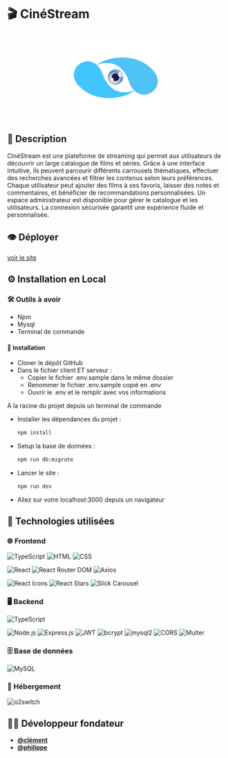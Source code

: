 # 🎬 CinéStream
<div style="display: flex; justify-content: center; width: 100%;">
  <img src="client/public/images/logo/logoCineStremGrand.png" alt="logo cinéStream" width="200">
</div>

## 🎯 Description
CinéStream est une plateforme de streaming qui permet aux utilisateurs de découvrir un large catalogue de films et séries. Grâce à une interface intuitive, ils peuvent parcourir différents carrousels thématiques, effectuer des recherches avancées et filtrer les contenus selon leurs préférences. Chaque utilisateur peut ajouter des films à ses favoris, laisser des notes et commentaires, et bénéficier de recommandations personnalisées. Un espace administrateur est disponible pour gérer le catalogue et les utilisateurs. La connexion sécurisée garantit une expérience fluide et personnalisée.

## 👁️ Déployer
[voir le site](https://projet3.clement-fiquet.fr)

## ⚙️ Installation en Local
### 🛠️ Outils à avoir
- Npm
- Mysql
- Terminal de commande

#### 🛜 Installation
- Cloner le dépôt GitHub
- Dans le fichier client ET serveur :
  - Copier le fichier .env.sample dans le même dossier
  - Renommer le fichier .env.sample copié en .env
  - Ouvrir le .env et le remplir avec vos informations

À la racine du projet depuis un terminal de commande
 - Installer les dépendances du projet :
    ```sh
    npm install
    ```
  - Setup la base de données :
    ```sh
    npm run db:migrate
    ```
  - Lancer le site :
    ```sh
    npm run dev
    ```
  - Allez sur votre localhost:3000 depuis un navigateur

## 🤖 Technologies utilisées
### 🌐 Frontend  
![TypeScript](https://img.shields.io/badge/TypeScript-007acc?logo=typescript&logoColor=white)
![HTML](https://img.shields.io/badge/HTML-E34F26?logo=html5&logoColor=white)
![CSS](https://img.shields.io/badge/CSS-1572B6?logo=css3&logoColor=white) 

![React](https://img.shields.io/badge/React-18-blue?logo=react)
![React Router DOM](https://img.shields.io/badge/React_Router_DOM-CA4245?logo=react-router&logoColor=white)
![Axios](https://img.shields.io/badge/Axios-5A29E4?logo=axios)  

![React Icons](https://img.shields.io/badge/React_Icons-E91E63?logo=react)
![React Stars](https://img.shields.io/badge/React_Stars-FFD700?logo=star)
![Slick Carousel](https://img.shields.io/badge/Slick_Carousel-ffcc00?logo=carousel)

### 🖥️ Backend  
![TypeScript](https://img.shields.io/badge/TypeScript-007acc?logo=typescript&logoColor=white) 

![Node.js](https://img.shields.io/badge/Node.js-43853d?logo=node.js&logoColor=white)
![Express.js](https://img.shields.io/badge/Express.js-000000?logo=express)
![JWT](https://img.shields.io/badge/JWT-000000?logo=json-web-tokens)
![bcrypt](https://img.shields.io/badge/bcrypt-000000?logo=bcrypt&logoColor=white)
![mysql2](https://img.shields.io/badge/mysql2-4479A1?logo=mysql&logoColor=white)
![CORS](https://img.shields.io/badge/CORS-2E8B57?logo=cors&logoColor=white)
![Multer](https://img.shields.io/badge/Multer-800000?logo=npm&logoColor=white)


### 🗄️ Base de données  
![MySQL](https://img.shields.io/badge/MySQL-4479A1?logo=mysql&logoColor=white)

### 🚀 Hébergement  
![o2switch](https://img.shields.io/badge/o2switch-FF6600?logoColor=white)

## 👨‍💻 Développeur fondateur
- **[@clément](https://github.com/clement4444)**</br>
- **[@philippe](https://github.com/Philippevde)**